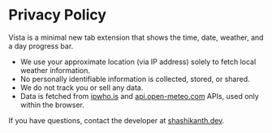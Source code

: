 # Privacy Policy

Vista is a minimal new tab extension that shows the time, date, weather, and a day progress bar.

- We use your approximate location (via IP address) solely to fetch local weather information.
- No personally identifiable information is collected, stored, or shared.
- We do not track you or sell any data.
- Data is fetched from [ipwho.is](https://ipwho.is/) and [api.open-meteo.com](https://api.open-meteo.com/) APIs, used only within the browser.

If you have questions, contact the developer at [shashikanth.dev](https://shashikanth.dev).
